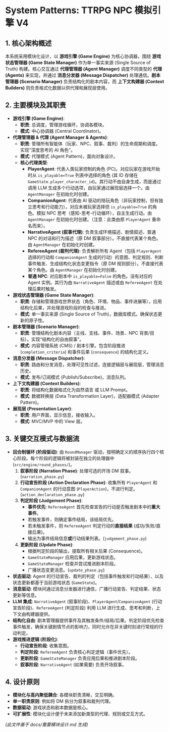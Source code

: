 # System Patterns: TTRPG NPC 模拟引擎 V4

## 1. 核心架构概述

本系统采用模块化设计，以 **游戏引擎 (Game Engine)** 为核心协调器，围绕 **游戏状态管理器 (Game State Manager)** 作为单一事实来源 (Single Source of Truth) 构建。核心交互通过 **代理管理器 (Agent Manager)** 调度不同类型的 **代理 (Agents)** 来实现，并通过 **消息分发器 (Message Dispatcher)** 处理通信。**剧本管理器 (Scenario Manager)** 负责结构化的剧本内容，而 **上下文构建器 (Context Builders)** 则负责格式化数据以供代理和展现层使用。

## 2. 主要模块及其职责

*   **游戏引擎 (Game Engine)**:
    *   **职责**: 总调度，管理游戏循环，协调各模块。
    *   **模式**: 中心协调器 (Central Coordinator)。
*   **代理管理器 & 代理 (Agent Manager & Agents)**:
    *   **职责**: 管理所有智能体（玩家、NPC、叙事、裁判）的生命周期和调度。实现“深度思考的 AI 角色”。
    *   **模式**: 代理模式 (Agent Pattern)，面向对象设计。
    *   **核心代理类型**:
        *   **PlayerAgent**: 代表人类玩家控制的角色 (PC)。对应玩家在游戏开始时从 `is_playable=True` 列表中选择的角色 (其 ID 存储在 `GameState.player_character_id`)。其行动不由自身生成，而是通过调用 LLM 生成多个行动选项，由玩家通过展现层选择一个。由 `AgentManager` 在初始化时创建。
        *   **CompanionAgent**: 代表由 AI 驱动的陪玩角色（非玩家控制，但有独立思考和行动能力）。对应未被玩家选择但 `is_playable=True` 的角色。模拟 NPC 思考（感知-思考-行动循环），自主生成行动。由 `AgentManager` 在初始化时创建。（注意：此类由原 `PlayerAgent` 重命名而来）。
        *   **NarrativeAgent (叙事代理)**: 负责生成环境描述、剧情叙述、普通 NPC 的对话和行为描述（原 DM 叙事部分）。不直接代表某个角色。由 `AgentManager` 在初始化时创建。
        *   **RefereeAgent (裁判代理)**: 负责解析所有 Agent（包括 `PlayerAgent` 选择的行动和 `CompanionAgent` 生成的行动）的意图、判定规则、判断事件触发、生成结构化状态变更指令（原 DM 规则部分）。不直接代表某个角色。由 `AgentManager` 在初始化时创建。
        *   **普通 NPC**: 对应剧本中 `is_playable=False` 的角色。没有对应的 Agent 实例。其行为由 `NarrativeAgent` 描述或由 `RefereeAgent` 在处理后果时触发。
*   **游戏状态管理器 (Game State Manager)**:
    *   **职责**: 存储和管理游戏世界状态（角色、环境、物品、事件进展等），应用结构化后果，并处理游戏阶段的检查与推进。
    *   **模式**: 单一事实来源 (Single Source of Truth)，数据库模式。确保状态更新的原子性。
*   **剧本管理器 (Scenario Manager)**:
    *   **职责**: 管理结构化剧本内容（主线、支线、事件、场景、NPC 背景/目标）。实现“结构化的自由叙事”。
    *   **模式**: 内容管理系统 (CMS) / 剧本引擎。包含阶段推进 (`completion_criteria`) 和事件后果 (`consequence`) 的结构化定义。
*   **消息分发器 (Message Dispatcher)**:
    *   **职责**: 路由和分发消息，处理可见性过滤，连接逻辑层与展现层，管理消息历史。
    *   **模式**: 发布/订阅模式 (Publish/Subscribe)，消息队列。
*   **上下文构建器 (Context Builders)**:
    *   **职责**: 将结构化数据格式化为自然语言 或 LLM Prompt。
    *   **模式**: 数据转换层 (Data Transformation Layer)，适配器模式 (Adapter Pattern)。
*   **展现层 (Presentation Layer)**:
    *   **职责**: 用户界面，显示信息，接收输入。
    *   **模式**: MVC/MVP 中的 View 层。

## 3. 关键交互模式与数据流

*   **回合制循环 (阶段驱动)**: 由 `RoundManager` 驱动，按明确定义的顺序执行四个核心阶段。每个阶段的逻辑将被封装在独立的处理器中 (`src/engine/round_phases/`)。
    1.  **叙事阶段 (Narration Phase)**: 处理可选的开场 DM 叙事。(`narration_phase.py`)
    2.  **行动宣告阶段 (Action Declaration Phase)**: 收集所有 `PlayerAgent` 和 `CompanionAgent` 的行动意图 (`PlayerAction`)，不进行判定。(`action_declaration_phase.py`)
    3.  **判定阶段 (Judgement Phase)**:
        *   **事件优先**: `RefereeAgent` 首先检查宣告的行动是否触发剧本中的**重大事件**。
        *   若触发事件，则确定事件结局，该结局优先。
        *   若未触发事件，则 `RefereeAgent` 判定行动的**直接结果** (成功/失败/直接后果)。
        *   输出为事件结局信息**或**行动结果列表。(`judgement_phase.py`)
    4.  **更新阶段 (Update Phase)**:
        *   根据判定阶段的输出，提取所有相关后果 (Consequence)。
        *   `GameStateManager` 应用后果，更新游戏状态。
        *   `GameStateManager` 检查并尝试推进剧本阶段。
        *   广播状态变更消息。(`update_phase.py`)
*   **状态驱动**: Agent 的行动宣告、裁判的判定（包括事件触发和行动结果）、以及状态更新都基于当前游戏状态 (`GameState`)。
*   **消息驱动**: 模块间通过消息分发器进行通信，广播行动宣告、判定结果、状态更新等信息。
*   **LLM 集成**: `NarrativeAgent` (叙事阶段)、`PlayerAgent`/`CompanionAgent` (行动宣告阶段)、`RefereeAgent` (判定阶段) 利用 LLM 进行生成、思考和判断，上下文由构建器提供。
*   **结构化自由**: 剧本管理器提供事件及其触发条件/结局/后果。判定阶段优先检查事件触发，确保关键剧情节点的影响力，同时允许在非关键时刻进行常规的行动判定。
*   **游戏推进逻辑 (阶段化)**:
    *   **行动宣告阶段**: 收集意图。
    *   **判定阶段**: `RefereeAgent` 负责核心判定逻辑（事件优先）。
    *   **更新阶段**: `GameStateManager` 负责应用后果和推进剧本阶段。
    *   **叙事阶段**: `NarrativeAgent` (如果需要) 负责开场叙事。

## 4. 设计原则

*   **模块化与高内聚低耦合**: 各模块职责清晰，交互明确。
*   **单一职责原则**: 例如将 DM 拆分为叙事和裁判代理。
*   **数据驱动**: 游戏状态和剧本数据是核心。
*   **可扩展性**: 模块化设计便于未来添加新类型的代理、规则或交互方式。

*(此文件基于 docs/重要模块设计.md 生成)*
